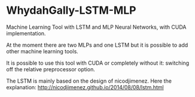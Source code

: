 # WhydahGally-LSTM-MLP
Machine Learning Tool with LSTM and MLP Neural Networks, with CUDA implementation.

At the moment there are two MLPs and one LSTM but it is possible to add other machine learning tools.

It is possible to use this tool with CUDA or completely without it: switching off the relative preprocessor option.

The LSTM is mainly based on the design of nicodjimenez. Here the explanation: http://nicodjimenez.github.io/2014/08/08/lstm.html


